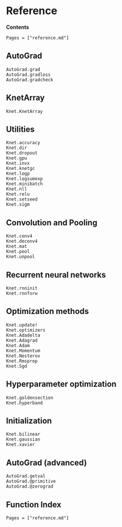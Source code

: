 # Reference

**Contents**

```@contents
Pages = ["reference.md"]
```

## AutoGrad

```@docs
AutoGrad.grad
AutoGrad.gradloss
AutoGrad.gradcheck
```

## KnetArray

```@docs
Knet.KnetArray
```

## Utilities

```@docs
Knet.accuracy
Knet.dir
Knet.dropout
Knet.gpu
Knet.invx
Knet.knetgc
Knet.logp
Knet.logsumexp
Knet.minibatch
Knet.nll
Knet.relu
Knet.setseed
Knet.sigm
```

## Convolution and Pooling

```@docs
Knet.conv4
Knet.deconv4
Knet.mat
Knet.pool
Knet.unpool
```

## Recurrent neural networks

```@docs
Knet.rnninit
Knet.rnnforw
```

## Optimization methods

```@docs
Knet.update!
Knet.optimizers
Knet.Adadelta
Knet.Adagrad
Knet.Adam
Knet.Momentum
Knet.Nesterov
Knet.Rmsprop
Knet.Sgd
```

## Hyperparameter optimization

```@docs
Knet.goldensection
Knet.hyperband
```

## Initialization

```@docs
Knet.bilinear
Knet.gaussian
Knet.xavier
```

## AutoGrad (advanced)

```@docs
AutoGrad.getval
AutoGrad.@primitive
AutoGrad.@zerograd
```

## Function Index

```@index
Pages = ["reference.md"]
```

